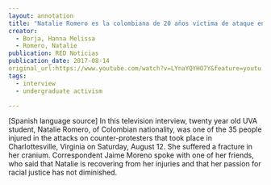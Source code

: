 ```yaml
---
layout: annotation
title: "Natalie Romero es la colombiana de 20 años víctima de ataque en Charlottesville"
creator:
  - Borja, Hanna Melissa
  - Romero, Natalie
publication: RED Noticias
publication_date: 2017-08-14
original_url:https://www.youtube.com/watch?v=LYnaYQYHO7Y&feature=youtu.be
tags:
  - interview
  - undergraduate activism

---
```

[Spanish language source] In this television interview, twenty year old UVA student, Natalie Romero, of Colombian nationality, was one of the 35 people injured in the attacks on counter-protesters that took place in Charlottesville, Virginia on Saturday, August 12. She suffered a fracture in her cranium. Correspondent Jaime Moreno spoke with one of her friends, who said that Natalie is recovering from her injuries and that her passion for racial justice has not diminished.
